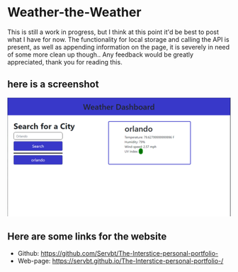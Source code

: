 # Weather-the-Weather

This is still a work in progress, but I think at this point it'd be best to post what I have for now. The functionality for local storage and calling the API is present, as well as appending information on the page, it is severely in need of some more clean up though.. Any feedback would be greatly appreciated, thank you for reading this.

## here is a screenshot 

![the website.](Assets/Images/Capture.PNG)


## Here are some links for the website

* Github: https://github.com/Servbt/The-Interstice-personal-portfolio-
* Web-page: https://servbt.github.io/The-Interstice-personal-portfolio-/

